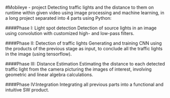 #Mobileye - project
Detecting traffic lights and the distance to them on runtime within given video using image processing and machine learning, in a long project separated into 4 parts using Python:

####Phase I: Light spot detection
Detection of source lights in an image using convolution with customized high- and low-pass filters.

####Phase II: Detection of traffic lights
Generating and training CNN using the products of the previous stage as input, to conclude all the traffic lights in the image (using tensorflow).

####Phase III: Distance Estimation
Estimating the distance to each detected traffic light from the camera picturing the images of interest, involving geometric and linear algebra calculations.

####Phase IV:Integration
Integrating all previous parts into a functional and intuitive SW product.